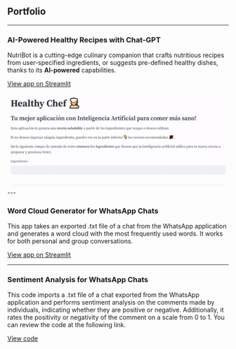## Portfolio

---

### AI-Powered Healthy Recipes with Chat-GPT

NutriBot is a cutting-edge culinary companion that crafts nutritious recipes from user-specified ingredients, or suggests pre-defined healthy dishes, thanks to its **AI-powered** capabilities.

[View app on Streamlit](https://chef-v2.streamlit.app/)

<img src="images/chef_gif.gif?raw=true"/>
---

### Word Cloud Generator for WhatsApp Chats

This app takes an exported .txt file of a chat from the WhatsApp application and generates a word cloud with the most frequently used words. It works for both personal and group conversations.

[View app on Streamlit](https://ockdavid-wordparty-word-party-hlum6a.streamlit.app/)


---

### Sentiment Analysis for WhatsApp Chats

This code imports a .txt file of a chat exported from the WhatsApp application and performs sentiment analysis on the comments made by individuals, indicating whether they are positive or negative. Additionally, it rates the positivity or negativity of the comment on a scale from 0 to 1. You can review the code at the following link.

[View code](https://github.com/ockdavid/Whatsapp_Sentiment_Analysis)

